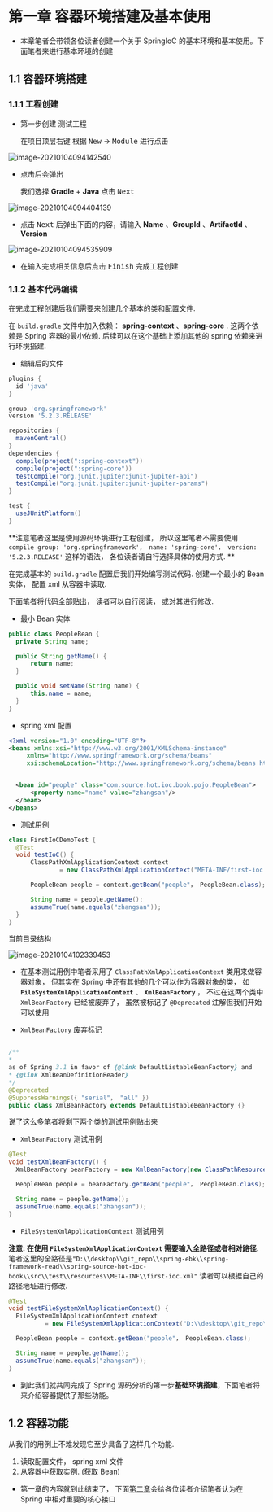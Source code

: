 
# 第一章 容器环境搭建及基本使用
- 本章笔者会带领各位读者创建一个关于 SpringIoC 的基本环境和基本使用。下面笔者来进行基本环境的创建



##  1.1 容器环境搭建



###  1.1.1 工程创建



- 第一步创建 测试工程

  在项目顶层右键 根据 <KBD>New</KBD> -> <KBD>Module</KBD>  进行点击

![image-20210104094142540](./images/image-20210104094142540.png)



- 点击后会弹出

  我们选择 **Gradle** + **Java** 点击 <KBD>Next</KbD>



![image-20210104094404139](./images/image-20210104094404139.png)

- 点击 <KBD>Next</kbd> 后弹出下面的内容，请输入 **Name** 、**GroupId** 、**ArtifactId** 、**Version**

![image-20210104094535909](./images/image-20210104094535909.png)

- 在输入完成相关信息后点击 <KBD>Finish</KBD> 完成工程创建





###  1.1.2 基本代码编辑



在完成工程创建后我们需要来创建几个基本的类和配置文件. 

在 `build.gradle` 文件中加入依赖： **spring-context** 、**spring-core** . 这两个依赖是 Spring 容器的最小依赖. 后续可以在这个基础上添加其他的 spring 依赖来进行环境搭建. 

- 编辑后的文件

```groovy
plugins {
  id 'java'
}

group 'org.springframework'
version '5.2.3.RELEASE'

repositories {
  mavenCentral()
}
dependencies {
  compile(project(":spring-context"))
  compile(project(":spring-core"))
  testCompile("org.junit.jupiter:junit-jupiter-api")
  testCompile("org.junit.jupiter:junit-jupiter-params")
}

test {
  useJUnitPlatform()
}
```

**注意笔者这里是使用源码环境进行工程创建， 所以这里笔者不需要使用 `compile group: 'org.springframework'， name: 'spring-core'， version: '5.2.3.RELEASE'` 这样的语法， 各位读者请自行选择具体的使用方式.  **



在完成基本的 `build.gradle` 配置后我们开始编写测试代码. 创建一个最小的 Bean 实体， 配置 xml 从容器中读取. 

下面笔者将代码全部贴出， 读者可以自行阅读， 或对其进行修改. 

- 最小 Bean 实体

```java
public class PeopleBean {
  private String name;

  public String getName() {
      return name;
  }

  public void setName(String name) {
      this.name = name;
  }
}
```

- spring xml 配置

```xml
<?xml version="1.0" encoding="UTF-8"?>
<beans xmlns:xsi="http://www.w3.org/2001/XMLSchema-instance"
     xmlns="http://www.springframework.org/schema/beans"
     xsi:schemaLocation="http://www.springframework.org/schema/beans http://www.springframework.org/schema/beans/spring-beans.xsd">


  <bean id="people" class="com.source.hot.ioc.book.pojo.PeopleBean">
      <property name="name" value="zhangsan"/>
  </bean>
</beans>
```

- 测试用例

```java
class FirstIoCDemoTest {
  @Test
  void testIoC() {
      ClassPathXmlApplicationContext context
              = new ClassPathXmlApplicationContext("META-INF/first-ioc.xml");

      PeopleBean people = context.getBean("people"， PeopleBean.class);

      String name = people.getName();
      assumeTrue(name.equals("zhangsan"));
  }
}
```





当前目录结构

![image-20210104102339453](./images/image-20210104102339453.png)





- 在基本测试用例中笔者采用了 `ClassPathXmlApplicationContext` 类用来做容器对象， 但其实在 Spring 中还有其他的几个可以作为容器对象的类， 如 **`FileSystemXmlApplicationContext`** 、 **`XmlBeanFactory`** ，  不过在这两个类中 `XmlBeanFactory` 已经被废弃了， 虽然被标记了 `@Deprecated` 注解但我们开始可以使用

  

- `XmlBeanFactory` 废弃标记 

```java

/**
*
as of Spring 3.1 in favor of {@link DefaultListableBeanFactory} and
* {@link XmlBeanDefinitionReader}
*/
@Deprecated
@SuppressWarnings({ "serial"， "all" })
public class XmlBeanFactory extends DefaultListableBeanFactory {}
```



说了这么多笔者将剩下两个类的测试用例贴出来

- `XmlBeanFactory` 测试用例

```java
@Test
void testXmlBeanFactory() {
  XmlBeanFactory beanFactory = new XmlBeanFactory(new ClassPathResource("META-INF/first-ioc.xml"));

  PeopleBean people = beanFactory.getBean("people"， PeopleBean.class);

  String name = people.getName();
  assumeTrue(name.equals("zhangsan"));
}
```



- `FileSystemXmlApplicationContext` 测试用例

**注意: 在使用 `FileSystemXmlApplicationContext` 需要输入全路径或者相对路径.** 笔者这里的全路径是`"D:\\desktop\\git_repo\\spring-ebk\\spring-framework-read\\spring-source-hot-ioc-book\\src\\test\\resources\\META-INF\\first-ioc.xml"` 读者可以根据自己的路径地址进行修改. 

```java
@Test
void testFileSystemXmlApplicationContext() {
  FileSystemXmlApplicationContext context
          = new FileSystemXmlApplicationContext("D:\\desktop\\git_repo\\spring-ebk\\spring-framework-read\\spring-source-hot-ioc-book\\src\\test\\resources\\META-INF\\first-ioc.xml");

  PeopleBean people = context.getBean("people"， PeopleBean.class);

  String name = people.getName();
  assumeTrue(name.equals("zhangsan"));
}
```

  



- 到此我们就共同完成了 Spring 源码分析的第一步**基础环境搭建**，下面笔者将来介绍容器提供了那些功能。




##  1.2 容器功能

从我们的用例上不难发现它至少具备了这样几个功能. 

1. 读取配置文件， spring xml 文件
2. 从容器中获取实例. (获取 Bean)





- 第一章的内容就到此结束了， 下面[第二章](/docs/ch-02/第二章-IoC核心类.md)会给各位读者介绍笔者认为在 Spring 中相对重要的核心接口